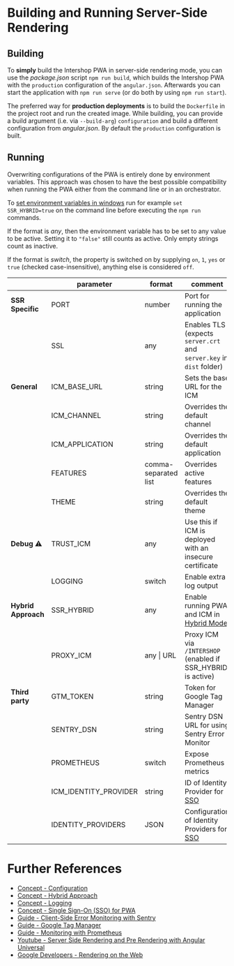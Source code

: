 <!--
kb_guide
kb_pwa
kb_everyone
kb_sync_latest_only
-->

# Building and Running Server-Side Rendering

## Building

To **simply** build the Intershop PWA in server-side rendering mode, you can use the _package.json_ script `npm run build`, which builds the Intershop PWA with the `production` configuration of the `angular.json`.
Afterwards you can start the application with `npm run serve` (or do both by using `npm run start`).

The preferred way for **production deployments** is to build the `Dockerfile` in the project root and run the created image.
While building, you can provide a build argument (i.e. via `--build-arg`) `configuration` and build a different configuration from _angular.json_.
By default the `production` configuration is built.

## Running

Overwriting configurations of the PWA is entirely done by environment variables.
This approach was chosen to have the best possible compatibility when running the PWA either from the command line or in an orchestrator.

To [set environment variables in windows](https://docs.microsoft.com/en-us/windows-server/administration/windows-commands/set_1) run for example `set SSR_HYBRID=true` on the command line before executing the `npm run` commands.

If the format is _any_, then the environment variable has to be set to any value to be active.
Setting it to `"false"` still counts as active.
Only empty strings count as inactive.

If the format is _switch_, the property is switched on by supplying `on`, `1`, `yes` or `true` (checked case-insensitive), anything else is considered `off`.

|                     | parameter             | format               | comment                                                              |
| ------------------- | --------------------- | -------------------- | -------------------------------------------------------------------- |
| **SSR Specific**    | PORT                  | number               | Port for running the application                                     |
|                     | SSL                   | any                  | Enables TLS (expects `server.crt` and `server.key` in `dist` folder) |
| **General**         | ICM_BASE_URL          | string               | Sets the base URL for the ICM                                        |
|                     | ICM_CHANNEL           | string               | Overrides the default channel                                        |
|                     | ICM_APPLICATION       | string               | Overrides the default application                                    |
|                     | FEATURES              | comma-separated list | Overrides active features                                            |
|                     | THEME                 | string               | Overrides the default theme                                          |
| **Debug** :warning: | TRUST_ICM             | any                  | Use this if ICM is deployed with an insecure certificate             |
|                     | LOGGING               | switch               | Enable extra log output                                              |
| **Hybrid Approach** | SSR_HYBRID            | any                  | Enable running PWA and ICM in [Hybrid Mode][concept-hybrid]          |
|                     | PROXY_ICM             | any \| URL           | Proxy ICM via `/INTERSHOP` (enabled if SSR_HYBRID is active)         |
| **Third party**     | GTM_TOKEN             | string               | Token for Google Tag Manager                                         |
|                     | SENTRY_DSN            | string               | Sentry DSN URL for using Sentry Error Monitor                        |
|                     | PROMETHEUS            | switch               | Expose Prometheus metrics                                            |
|                     | ICM_IDENTITY_PROVIDER | string               | ID of Identity Provider for [SSO][concept-sso]                       |
|                     | IDENTITY_PROVIDERS    | JSON                 | Configuration of Identity Providers for [SSO][concept-sso]           |

# Further References

- [Concept - Configuration](../concepts/configuration.md)
- [Concept - Hybrid Approach][concept-hybrid]
- [Concept - Logging](../concepts/logging.md)
- [Concept - Single Sign-On (SSO) for PWA][concept-sso]
- [Guide - Client-Side Error Monitoring with Sentry](./sentry-error-monitoring.md)
- [Guide - Google Tag Manager](./google-tag-manager.md)
- [Guide - Monitoring with Prometheus](./prometheus-monitoring.md)
- [Youtube - Server Side Rendering and Pre Rendering with Angular Universal](https://youtu.be/-VDOAjzLcvQ)
- [Google Developers - Rendering on the Web](https://developers.google.com/web/updates/2019/02/rendering-on-the-web)

[concept-sso]: ../concepts/sso.md
[concept-hybrid]: ../concepts/hybrid-approach.md
